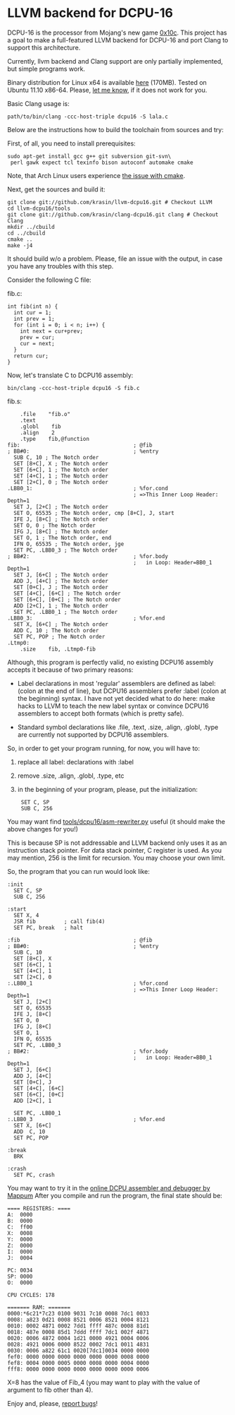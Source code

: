 # LLVM backend for DCPU-16 #

DCPU-16 is the processor from Mojang's new game [0x10c](http://0x10c.com/).
This project has a goal to make a full-featured LLVM backend for DCPU-16 and
port Clang to support this architecture.

Currently, llvm backend and Clang support are only partially implemented,
but simple programs work.

Binary distribution for Linux x64 is available [here](https://s3.amazonaws.com/llvm-dcpu16/llvm-dcpu16.v0.0.1.tar.gz) (170MB). Tested on Ubuntu 11.10 x86-64.
Please, [let me know](https://github.com/krasin/llvm-dcpu16/issues), if it does not work for you.

Basic Clang usage is:

    path/to/bin/clang -ccc-host-triple dcpu16 -S lala.c

Below are the instructions how to build the toolchain from sources and try:

First, of all, you need to install prerequisites:

    sudo apt-get install gcc g++ git subversion git-svn\
     perl gawk expect tcl texinfo bison autoconf automake cmake

Note, that Arch Linux users experience [the issue with cmake](https://github.com/krasin/llvm-dcpu16/issues/43).

Next, get the sources and build it:

    git clone git://github.com/krasin/llvm-dcpu16.git # Checkout LLVM
    cd llvm-dcpu16/tools
    git clone git://github.com/krasin/clang-dcpu16.git clang # Checkout Clang
    mkdir ../cbuild
    cd ../cbuild
    cmake ..
    make -j4

It should build w/o a problem. Please, file an issue with the output, in case you have any troubles with this step.

Consider the following C file:

fib.c:

    int fib(int n) {
      int cur = 1;
      int prev = 1;
      for (int i = 0; i < n; i++) {
        int next = cur+prev;
        prev = cur;
        cur = next;
      }
      return cur;
    }

Now, let's translate C to DCPU16 assembly:

    bin/clang -ccc-host-triple dcpu16 -S fib.c

fib.s:

        .file    "fib.o"
        .text
        .globl    fib
        .align    2
        .type    fib,@function
    fib:                                    ; @fib
    ; BB#0:                                 ; %entry
      SUB C, 10 ; The Notch order
      SET [8+C], X ; The Notch order
      SET [6+C], 1 ; The Notch order
      SET [4+C], 1 ; The Notch order
      SET [2+C], 0 ; The Notch order
    .LBB0_1:                                ; %for.cond
                                            ; =>This Inner Loop Header: Depth=1
      SET J, [2+C] ; The Notch order
      SET O, 65535 ; The Notch order, cmp [8+C], J, start
      IFE J, [8+C] ; The Notch order
      SET O, 0 ; The Notch order
      IFG J, [8+C] ; The Notch order
      SET O, 1 ; The Notch order, end
      IFN O, 65535 ; The Notch order, jge
      SET PC, .LBB0_3 ; The Notch order
    ; BB#2:                                 ; %for.body
                                            ;   in Loop: Header=BB0_1 Depth=1
      SET J, [6+C] ; The Notch order
      ADD J, [4+C] ; The Notch order
      SET [0+C], J ; The Notch order
      SET [4+C], [6+C] ; The Notch order
      SET [6+C], [0+C] ; The Notch order
      ADD [2+C], 1 ; The Notch order
      SET PC, .LBB0_1 ; The Notch order
    .LBB0_3:                                ; %for.end
      SET X, [6+C] ; The Notch order
      ADD C, 10 ; The Notch order
      SET PC, POP ; The Notch order
    .Ltmp0:
        .size    fib, .Ltmp0-fib

Although, this program is perfectly valid, no existing DCPU16 assembly accepts it because of two primary reasons:

- Label declarations in most 'regular' assemblers are defined as label: (colon at the end of line),
  but DCPU16 assemblers prefer :label (colon at the beginning) syntax.
  I have not yet decided what to do here: make hacks to LLVM to teach the new label syntax or
  convince DCPU16 assemblers to accept both formats (which is pretty safe).

- Standard symbol declarations like .file, .text, .size, .align, .globl, .type are currently not supported by DCPU16 assemblers.

So, in order to get your program running, for now, you will have to:

1. replace all label: declarations with :label
2. remove .size, .align, .globl, .type, etc
3. in the beginning of your program, please, put the initialization:

        SET C, SP
        SUB C, 256

You may want find [tools/dcpu16/asm-rewriter.py](https://github.com/krasin/llvm-dcpu16/blob/main/tools/dcpu16/rewrite-asm.py)
useful (it should make the above changes for you!)

This is because SP is not addressable and LLVM backend only uses it as an instruction stack pointer.
For data stack pointer, C register is used.
As you may mention, 256 is the limit for recursion. You may choose your own limit.

So, the program that you can run would look like:

    :init
      SET C, SP
      SUB C, 256
    
    :start
      SET X, 4
      JSR fib         ; call fib(4)
      SET PC, break   ; halt
    
    :fib                                    ; @fib
    ; BB#0:                                 ; %entry
      SUB C, 10
      SET [8+C], X
      SET [6+C], 1
      SET [4+C], 1
      SET [2+C], 0
    :.LBB0_1                                ; %for.cond
                                            ; =>This Inner Loop Header: Depth=1
      SET J, [2+C]
      SET O, 65535
      IFE J, [8+C]
      SET O, 0
      IFG J, [8+C]
      SET O, 1
      IFN O, 65535
      SET PC, .LBB0_3
    ; BB#2:                                 ; %for.body
                                            ;   in Loop: Header=BB0_1 Depth=1
      SET J, [6+C]
      ADD J, [4+C]
      SET [0+C], J
      SET [4+C], [6+C]
      SET [6+C], [0+C]
      ADD [2+C], 1
    
      SET PC, .LBB0_1
    :.LBB0_3                                ; %for.end
      SET X, [6+C]
      ADD  C, 10
      SET PC, POP
    
    :break
      BRK
    
    :crash
      SET PC, crash

You may want to try it in the [online DCPU assembler and debugger by Mappum](http://mappum.github.com/DCPU-16/)
After you compile and run the program, the final state should be:

    ==== REGISTERS: ====
    A:  0000
    B:  0000
    C:  ff00
    X:  0008
    Y:  0000
    Z:  0000
    I:  0000
    J:  0004
    
    PC: 0034
    SP: 0000
    O:  0000
    
    CPU CYCLES: 178
    
    ======= RAM: =======
    0000:*6c21*7c23 0100 9031 7c10 0008 7dc1 0033
    0008: a823 0d21 0008 8521 0006 8521 0004 8121
    0010: 0002 4871 0002 7dd1 ffff 487c 0008 81d1
    0018: 487e 0008 85d1 7ddd ffff 7dc1 002f 4871
    0020: 0006 4872 0004 1d21 0000 4921 0004 0006
    0028: 4921 0006 0000 8522 0002 7dc1 0011 4831
    0030: 0006 a822 61c1 0020[7dc1]0034 0000 0000
    fef0: 0000 0000 0000 0000 0000 0000 0008 0000
    fef8: 0004 0000 0005 0000 0008 0000 0004 0000
    fff8: 0000 0000 0000 0000 0000 0000 0000 0006       	   

X=8 has the value of Fib_4 (you may want to play with the value of argument to fib other than 4).

Enjoy and, please, [report bugs](https://github.com/krasin/llvm-dcpu16/issues)!
